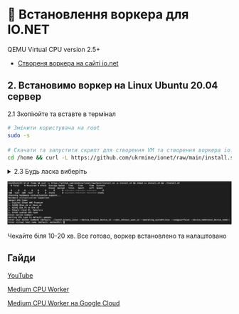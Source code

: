 # :checkered_flag: Встановлення воркера для IO.NET 

QEMU Virtual CPU version 2.5+

- [Створеня воркера на сайті io.net](Preparation_ionet_UA.md)

## 2. Встановимо воркер на Linux Ubuntu 20.04 сервер
2.1 Зкопіюйте та вставте в термінал
```Bash
# Змінити користувача на root
sudo -s

# Скачати та запустити скрипт для створення VM та створення воркера io.net 
cd /home && curl -L https://github.com/ukrmine/ionet/raw/main/install.sh -o install.sh && chmod +x install.sh && ./install.sh
```

<details>
<summary> 2.3 Будь ласка виберіть </summary>

1. Хостинг чи тип CPU
    * `Введіть "1" якщо у Вас Digital Ocean (AMD Premium)`
    * `Введіть "2" якщо у Вас AZURE D2as_v5 or D4as_v5`
    * `Введіть "3" якщо у Вас AZURE D2s_v5 or D4s_v5`
    * `Введіть "4" якщо у Вас Google cloud N1, Kamatera`
    * `Введіть "5" якщо у Вас Enter custom CPU type`
  
2. Вставте команду для запуску воркера, яку ви копіювали в пункті 1.2-6.3
   * `./launch_binary_linux --device_id=f42ee2d8-1ae3-445e-9a63-f3eb5b75ab5a --user_id=11694796-9a22-4a58-9766-09573c0d9df9 --operating_system="Linux" --usegpus=false --device_name=worker01`
4. Введіть Hostname сервера
   * `Server01`

</details>

![Image alt](https://github.com/ukrmine/ionet/blob/main/pics/install.png)
    
Чекайте біля 10-20 хв.
Все готово, воркер встановлено та налаштовано

## Гайди

<a href="https://www.youtube.com/watch?v=Cs1ToGG2plQ" target="_blank">YouTube</a>

<a href="https://medium.com/@bitcoin_50400/how-instaling-io-net-cpu-worker-e6b528f73270" target="_blank">Medium CPU Worker</a>

<a href="https://medium.com/@bitcoin_50400/io-net-worker-on-google-cloud-7ce24c5b7797" target="_blank">Medium CPU Worker на Google Cloud</a>


